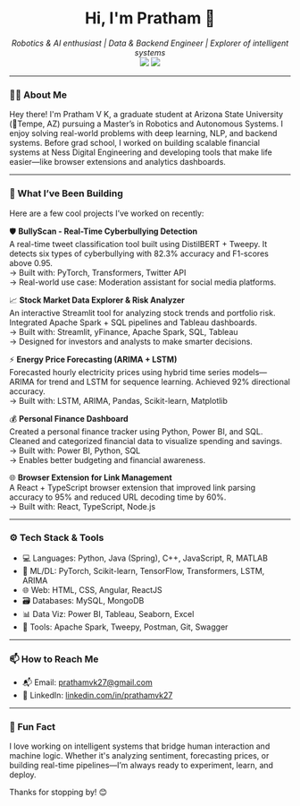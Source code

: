 <h1 align="center">Hi, I'm Pratham 👋</h1>
<p align="center">
  <em>Robotics & AI enthusiast | Data & Backend Engineer | Explorer of intelligent systems</em><br>
  <img src="https://img.shields.io/badge/Location-Tempe,%20AZ-blue" />
  <img src="https://img.shields.io/badge/ASU-Masters%20in%20Robotics-orange" />
</p>

---

### 👨‍💻 About Me

Hey there! I'm Pratham V K, a graduate student at Arizona State University (📍Tempe, AZ) pursuing a Master’s in Robotics and Autonomous Systems. I enjoy solving real-world problems with deep learning, NLP, and backend systems. Before grad school, I worked on building scalable financial systems at Ness Digital Engineering and developing tools that make life easier—like browser extensions and analytics dashboards.

---

### 🔧 What I’ve Been Building

Here are a few cool projects I’ve worked on recently:

🛡️ **BullyScan - Real-Time Cyberbullying Detection**  
A real-time tweet classification tool built using DistilBERT + Tweepy. It detects six types of cyberbullying with 82.3% accuracy and F1-scores above 0.95.  
→ Built with: PyTorch, Transformers, Twitter API  
→ Real-world use case: Moderation assistant for social media platforms.

📈 **Stock Market Data Explorer & Risk Analyzer**  
An interactive Streamlit tool for analyzing stock trends and portfolio risk. Integrated Apache Spark + SQL pipelines and Tableau dashboards.  
→ Built with: Streamlit, yFinance, Apache Spark, SQL, Tableau  
→ Designed for investors and analysts to make smarter decisions.

⚡ **Energy Price Forecasting (ARIMA + LSTM)**  
Forecasted hourly electricity prices using hybrid time series models—ARIMA for trend and LSTM for sequence learning. Achieved 92% directional accuracy.  
→ Built with: LSTM, ARIMA, Pandas, Scikit-learn, Matplotlib

💰 **Personal Finance Dashboard**  
Created a personal finance tracker using Python, Power BI, and SQL. Cleaned and categorized financial data to visualize spending and savings.  
→ Built with: Power BI, Python, SQL  
→ Enables better budgeting and financial awareness.

🌐 **Browser Extension for Link Management**  
A React + TypeScript browser extension that improved link parsing accuracy to 95% and reduced URL decoding time by 60%.  
→ Built with: React, TypeScript, Node.js

---

### ⚙️ Tech Stack & Tools

- 💻 Languages: Python, Java (Spring), C++, JavaScript, R, MATLAB
- 🧠 ML/DL: PyTorch, Scikit-learn, TensorFlow, Transformers, LSTM, ARIMA
- 🌐 Web: HTML, CSS, Angular, ReactJS
- 🗃️ Databases: MySQL, MongoDB
- 📊 Data Viz: Power BI, Tableau, Seaborn, Excel
- 🔧 Tools: Apache Spark, Tweepy, Postman, Git, Swagger

---

### 📫 How to Reach Me

- 📬 Email: [prathamvk27@gmail.com](mailto:prathamvk27@gmail.com)  
- 💼 LinkedIn: [linkedin.com/in/prathamvk27](https://www.linkedin.com/in/prathamvk27)

---

### 🧠 Fun Fact

I love working on intelligent systems that bridge human interaction and machine logic. Whether it's analyzing sentiment, forecasting prices, or building real-time pipelines—I’m always ready to experiment, learn, and deploy.

Thanks for stopping by! 😊
